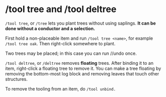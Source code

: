 # /tool tree and /tool deltree

`/tool tree`, or `/tree` lets you plant trees without using saplings. **It can be done without a conductor and a selection.**

First hold a non-placeable item and run `/tool tree <name>`, for example `/tool tree oak`. Then right-click somewhere to plant.

<div class="warning">
    Two trees may be placed; in this case you can run //undo once.
</div>

`/tool deltree`, or `/deltree` removes **floating** trees. After binding it to an item, right-click a floating tree to remove it. You can make a tree floating by removing the bottom-most log block and removing leaves that touch other structures.

To remove the tooling from an item, do `/tool unbind.`
